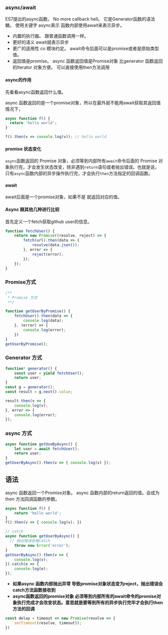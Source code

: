 ### async/await

 ES7提出的async函数。 No more callback hell。 它是Generator函数的语法糖。 使用关键字 async表示 函数内部使用await来表示异步。 

* 内置的执行器。 跟普通函数调用一样。
* 更好的语义 await就表示异步
* 更广的适用性 co 模块约定。 await命令后面可以是promise或者是原始类型值。
* 返回值是promise。 async 函数返回值是Promise对象 比generator 函数返回的Iterator 对象方便。 可以直接使用then方法调用




#### async的作用

先看看async函数返回什么值。

async 函数返回的是一个promise对象，所以在最外层不能用await获取其返回值情况下，

```javascript
async function f() {
  return 'hello world';
}

f().then(v => console.log(v)); // hello world
```



#### promise 状态变化

`async`函数返回的 Promise 对象，必须等到内部所有`await`命令后面的 Promise 对象执行完，才会发生状态改变，除非遇到`return`语句或者抛出错误。也就是说，只有`async`函数内部的异步操作执行完，才会执行`then`方法指定的回调函数。



#### await 

await后面是一个promise对象，如果不是 就返回对应的值。




#### Async 跟其他几种进行比较

首先定义一个fetch获取github user的信息。

```javascript
function fetchUser() {
    return new Promise((resolve, reject) => {
        fetch(url).then(data => {
            resolve(data.json());
        }, error => {
            reject(error);
        });
    });
}
```



### Promise方式

```javascript
/**
 * Promise 方式
 **/

function getUserByPromise() {
    fetchUser().then(data => {
        console.log(data);
    }, (error) => {
        console.log(error);
    })
}
getUserByPromise();
```



### Generator 方式

```javascript
function* generator() {
    const user = yield fetchUser();
    return user;
}
const g = generator();
const result = g.next().value;

result.then(v => {
    console.log(v);
}, error => {
    console.log(error);
});
```



### async 方式

```javascript
async function getUseByAsync() {
    let user = await fetchUser();
    return user;
}
getUserByAsync().then(v => { console.log(v) });
```



## 语法 

async 函数返回一个Promise对象。 async 函数内部的return返回的值。会成为then 方法回调函数的参数。

```javascript
async function f() {
    return 'hello world';
}
f().then(v => { console.log(v); })

// catch
async function getUserByAsync() {
  // 抛出错误会被catch
    throw new Error('error');
}
getUserByAsync().then(v => {
    console.log(v);
}).catch(e => {
    console.log(e);
});

```

* **如果async 函数内部抛出异常 导致promise对象状态变为reject，抛出错误会catch方法函数接收到**
* **async函数返回的promise对象 必须等到内部所有的await命令的promise对象执行完成才会改变状态。意思就是要等到所有的异步执行完毕才会执行then方法的回调** 



```javascript
const delay = timeout => new Promise(resolve => {
    setTimeout(resolve, timeout));
})
```

